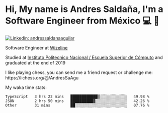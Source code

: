 # Hi, My name is Andres Saldaña, I'm a Software Engineer from México :computer: :boy:

[![Linkedin: andressaldanaaguilar](https://img.shields.io/badge/-andressaldanaaguilar-blue?style=flat-square&logo=Linkedin&logoColor=white&link=https://www.linkedin.com/in/thaianebraga/)](https://www.linkedin.com/in/andressaldanaaguilar)

<p>Software Engineer at <a href="https://www.wizeline.com/">Wizeline</a></p>
<p>Studied at <a href="https://en.wikipedia.org/wiki/ESCOM">Instituto Politecnico Nacional / Escuela Superior de Cómputo</a> and graduated at the end of 2019</p>
<p>I like playing chess, you can send me a friend request or challenge me: https://lichess.org/@/AndresSaAgu</p>

<p> My waka time stats: </p>

<!--START_SECTION:waka-->
```text
TypeScript   3 hrs 22 mins   ████████████▒░░░░░░░░░░░░   49.98 % 
JSON         2 hrs 50 mins   ██████████▓░░░░░░░░░░░░░░   42.26 % 
Other        31 mins         ██░░░░░░░░░░░░░░░░░░░░░░░   07.76 % 
```
<!--END_SECTION:waka-->
